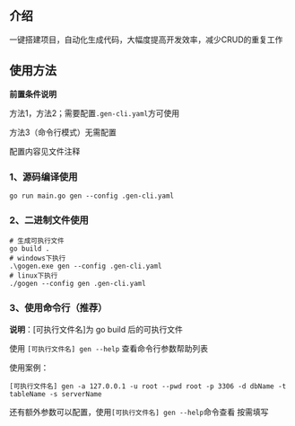 ## 介绍
一键搭建项目，自动化生成代码，大幅度提高开发效率，减少CRUD的重复工作

## 使用方法

**前置条件说明**

方法1，方法2；需要配置`.gen-cli.yaml`方可使用

方法3（命令行模式）无需配置

配置内容见文件注释

### 1、源码编译使用
```shell
go run main.go gen --config .gen-cli.yaml
```

### 2、二进制文件使用
```shell
# 生成可执行文件
go build .
# windows下执行
.\gogen.exe gen --config .gen-cli.yaml
# linux下执行
./gogen --config gen .gen-cli.yaml
```

### 3、使用命令行（推荐）
**说明**：[可执行文件名]为 go build 后的可执行文件

使用 `[可执行文件名] gen --help` 查看命令行参数帮助列表

使用案例：
```shell
[可执行文件名] gen -a 127.0.0.1 -u root --pwd root -p 3306 -d dbName -t tableName -s serverName
```
还有额外参数可以配置，使用`[可执行文件名] gen --help`命令查看 按需填写
